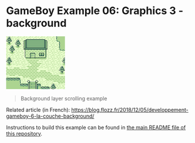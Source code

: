 # GameBoy Example 06: Graphics 3 - background

![Graphics 3](graphics3_screenshot.gif)

> Background layer scrolling example

Related article (in French): https://blog.flozz.fr/2018/12/05/developpement-gameboy-6-la-couche-background/

Instructions to build this example can be found in [the main README file of this repository](https://github.com/flozz/gameboy-examples/#compiling-examples).
